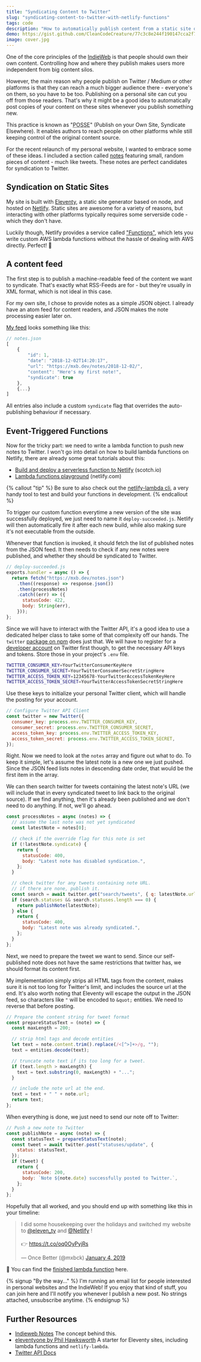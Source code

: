 ```yaml
---
title: "Syndicating Content to Twitter"
slug: "syndicating-content-to-twitter-with-netlify-functions"
tags: code
description: "How to automatically publish content from a static site on Twitter, using Eleventy and Netlify's lambda functions."
demo: https://gist.github.com/CleanCodeCreature/77c3c8e244f190147cca2f7383d5f183
image: cover.jpg
---
```


<p class="lead">One of the core principles of the <a href="https://indieweb.org/">IndieWeb</a> is that people should own their own content. Controlling how and where they publish makes users more independent from big content silos.</p>

However, the main reason why people publish on Twitter / Medium or other platforms is that they can reach a much bigger audience there - everyone's on them, so you have to be too. Publishing on a personal site can cut you off from those readers. That's why it might be a good idea to automatically post copies of your content on these sites whenever you publish something new.

This practice is known as "<abbr title="Publish on Own Site, Syndicate Elsewhere">POSSE</abbr>" (Publish on your Own Site, Syndicate Elsewhere). It enables authors to reach people on other platforms while still keeping control of the original content source.

For the recent relaunch of my personal website, I wanted to embrace some of these ideas. I included a section called [notes](/notes) featuring small, random pieces of content - much like tweets. These notes are perfect candidates for syndication to Twitter.

## Syndication on Static Sites

My site is built with [Eleventy](https://11ty.io), a static site generator based on node, and hosted on [Netlify](https://netlify.com). Static sites are awesome for a variety of reasons, but interacting with other platforms typically requires some serverside code - which they don't have.

Luckily though, Netlify provides a service called ["Functions"](https://www.netlify.com/docs/functions/), which lets you write custom AWS lambda functions without the hassle of dealing with AWS directly. Perfect! 🤘

## A content feed

The first step is to publish a machine-readable feed of the content we want to syndicate. That's exactly what RSS-Feeds are for - but they're usually in XML format, which is not ideal in this case.

For my own site, I chose to provide notes as a simple JSON object. I already have an atom feed for content readers, and JSON makes the note processing easier later on.

[My feed](https://mxb.dev/notes.json) looks something like this:

```js
// notes.json
[
    {
        "id": 1,
        "date": "2018-12-02T14:20:17",
        "url": "https://mxb.dev/notes/2018-12-02/",
        "content": "Here's my first note!",
        "syndicate": true
    },
    {...}
]
```

All entries also include a custom `syndicate` flag that overrides the auto-publishing behaviour if necessary.

## Event-Triggered Functions

Now for the tricky part: we need to write a lambda function to push new notes to Twitter. I won't go into detail on how to build lambda functions on Netlify, there are already some great tutorials about this:

- [Build and deploy a serverless function to Netlify](https://scotch.io/tutorials/build-and-deploy-a-serverless-function-to-netlify) (scotch.io)
- [Lambda functions playground](https://functions-playground.netlify.com/) (netlify.com)

{% callout "tip" %}
Be sure to also check out the [netlify-lambda cli](https://www.npmjs.com/package/netlify-lambda), a very handy tool to test and build your functions in development.
{% endcallout %}

To trigger our custom function everytime a new version of the site was successfully deployed, we just need to name it `deploy-succeeded.js`. Netlify will then automatically fire it after each new build, while also making sure it's not executable from the outside.

Whenever that function is invoked, it should fetch the list of published notes from the JSON feed. It then needs to check if any new notes were published, and whether they should be syndicated to Twitter.

```js
// deploy-succeeded.js
exports.handler = async () => {
  return fetch("https://mxb.dev/notes.json")
    .then((response) => response.json())
    .then(processNotes)
    .catch((err) => ({
      statusCode: 422,
      body: String(err),
    }));
};
```

Since we will have to interact with the Twitter API, it's a good idea to use a dedicated helper class to take some of that complexity off our hands. The `twitter` [package on npm](https://www.npmjs.com/package/twitter) does just that. We will have to register for a [developer account](https://apps.twitter.com/) on Twitter first though, to get the necessary API keys and tokens. Store those in your project's `.env` file.

```bash
TWITTER_CONSUMER_KEY=YourTwitterConsumerKeyHere
TWITTER_CONSUMER_SECRET=YourTwitterConsumerSecretStringHere
TWITTER_ACCESS_TOKEN_KEY=12345678-YourTwitterAccessTokenKeyHere
TWITTER_ACCESS_TOKEN_SECRET=YourTwitterAccessTokenSecretStringHere
```

Use these keys to initialize your personal Twitter client, which will handle the posting for your account.

```js
// Configure Twitter API Client
const twitter = new Twitter({
  consumer_key: process.env.TWITTER_CONSUMER_KEY,
  consumer_secret: process.env.TWITTER_CONSUMER_SECRET,
  access_token_key: process.env.TWITTER_ACCESS_TOKEN_KEY,
  access_token_secret: process.env.TWITTER_ACCESS_TOKEN_SECRET,
});
```

Right. Now we need to look at the `notes` array and figure out what to do. To keep it simple, let's assume the latest note is a new one we just pushed. Since the JSON feed lists notes in descending date order, that would be the first item in the array.

We can then search twitter for tweets containing the latest note's URL (we will include that in every syndicated tweet to link back to the original source). If we find anything, then it's already been published and we don't need to do anything. If not, we'll go ahead.

```js
const processNotes = async (notes) => {
  // assume the last note was not yet syndicated
  const latestNote = notes[0];

  // check if the override flag for this note is set
  if (!latestNote.syndicate) {
    return {
      statusCode: 400,
      body: "Latest note has disabled syndication.",
    };
  }

  // check twitter for any tweets containing note URL.
  // if there are none, publish it.
  const search = await twitter.get("search/tweets", { q: latestNote.url });
  if (search.statuses && search.statuses.length === 0) {
    return publishNote(latestNote);
  } else {
    return {
      statusCode: 400,
      body: "Latest note was already syndicated.",
    };
  }
};
```

Next, we need to prepare the tweet we want to send. Since our self-published note does not have the same restrictions that twitter has, we should format its content first.

My implementation simply strips all HTML tags from the content, makes sure it is not too long for Twitter's limit, and includes the source url at the end. It's also worth noting that Eleventy will escape the output in the JSON feed, so characters like `"` will be encoded to `&quot;` entities. We need to reverse that before posting.

```js
// Prepare the content string for tweet format
const prepareStatusText = (note) => {
  const maxLength = 200;

  // strip html tags and decode entities
  let text = note.content.trim().replace(/<[^>]+>/g, "");
  text = entities.decode(text);

  // truncate note text if its too long for a tweet.
  if (text.length > maxLength) {
    text = text.substring(0, maxLength) + "...";
  }

  // include the note url at the end.
  text = text + " " + note.url;
  return text;
};
```

When everything is done, we just need to send our note off to Twitter:

```js
// Push a new note to Twitter
const publishNote = async (note) => {
  const statusText = prepareStatusText(note);
  const tweet = await twitter.post("statuses/update", {
    status: statusText,
  });
  if (tweet) {
    return {
      statusCode: 200,
      body: `Note ${note.date} successfully posted to Twitter.`,
    };
  }
};
```

Hopefully that all worked, and you should end up with something like this in your timeline:

<blockquote class="twitter-tweet" data-lang="de"><p lang="en" dir="ltr">I did some housekeeping over the holidays and switched my website to <a href="https://twitter.com/eleven_ty?ref_src=twsrc%5Etfw">@eleven_ty</a> and <a href="https://twitter.com/Netlify?ref_src=twsrc%5Etfw">@Netlify</a> !<br><br>👉 <a href="https://t.co/oq0OyPyjRs">https://t.co/oq0OyPyjRs</a></p>&mdash; Once Better (@mxbck) <a href="https://twitter.com/mxbck/status/1081178633513910272?ref_src=twsrc%5Etfw">January 4, 2019</a></blockquote>

🎉 You can find the [finished lambda function](https://gist.github.com/CleanCodeCreature/77c3c8e244f190147cca2f7383d5f183) here.

{% signup "By the way..." %}
I'm running an email list for people interested in personal websites and the IndieWeb!
If you enjoy that kind of stuff, you can join here and I'll notify you whenever I publish a new post. No strings attached, unsubscribe anytime.
{% endsignup %}

## Further Resources

- [Indieweb Notes](https://indieweb.org/note) The concept behind this.
- [eleventyone by Phil Hawksworth](https://github.com/philhawksworth/eleventyone) A starter for Eleventy sites, including lambda functions and `netlify-lambda`.
- [Twitter API Docs](https://developer.twitter.com/en/docs/tweets/post-and-engage/api-reference/post-statuses-update.html)
